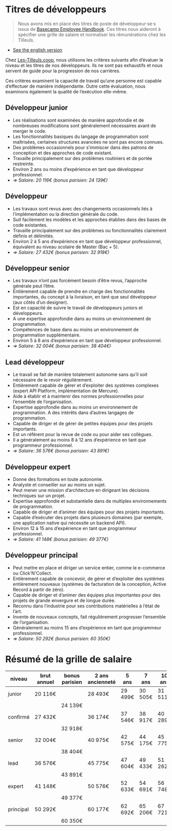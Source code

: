 # Titres de développeurs

> Nous avons mis en place des titres de poste de développeur‧se‧s issus de [Basecamp Employee Handbook](https://github.com/basecamp/handbook). Ces titres nous aideront à spécifier une grille de salaire et normaliser les rémunérations chez les Tilleuls.

- [See the english version](en/README.md)

Chez [Les-Tilleuls.coop](https://les-tilleuls.coop), nous utilisons les critères suivants afin d’évaluer le niveau et les titres de nos développeurs. Ils ne sont pas exhaustifs et nous servent de guide pour la progression de nos carrières.

Ces critères examinent la capacité de travail qu’une personne est capable d’effectuer de manière indépendante. Outre cette évaluation, nous examinons également la qualité de l’exécution elle-même.

## Développeur junior

- Les réalisations sont examinées de manière approfondie et de nombreuses modifications sont généralement nécessaires avant de merger le code.
- Les fonctionnalités basiques du langage de programmation sont maîtrisées, certaines structures avancées ne sont pas encore connues.
- Des problèmes occasionnels pour s’immiscer dans des patrons de conception et des approches de code existant.
- Travaille principalement sur des problèmes routiniers et de portée restreinte.
- Environ 2 ans ou moins d’expérience en tant que développeur professionnel.
- _=> Salaire: 20 116€ (bonus parisien: 24 139€)_

## Développeur

- Les travaux sont revus avec des changements occasionnels liés à l’implémentation ou la direction générale du code.
- Suit facilement les modèles et les approches établies dans des bases de code existantes.
- Travaille principalement sur des problèmes ou fonctionnalités clairement définis et délimités.
- Environ 2 à 5 ans d’expérience en tant que développeur professionnel, équivalent au niveau scolaire de Master (Bac + 5).
- _=> Salaire: 27 432€ (bonus parisien: 32 918€)_

## Développeur senior

- Les travaux n’ont pas forcément besoin d’être revus, l’approche générale peut l’être.
- Entièrement capable de prendre en charge des fonctionnalités importantes, du concept à la livraison, en tant que seul développeur (aux côtés d’un designer).
- Est en capacité de suivre le travail de développeurs juniors et développeurs.
- A une expertise approfondie dans au moins un environnement de programmation.
- Compétences de base dans au moins un environnement de programmation supplémentaire.
- Environ 5 à 8 ans d’expérience en tant que développeur professionnel.
- _=> Salaire: 32 004€ (bonus parisien: 38 404€)_

## Lead développeur

- Le travail se fait de manière totalement autonome sans qu’il soit nécessaire de le revoir régulièrement.
- Entièrement capable de gérer et d’exploiter des systèmes complexes (expert API Platform, implémentation de Mercure).
- Aide à établir et à maintenir des normes professionnelles pour l’ensemble de l’organisation.
- Expertise approfondie dans au moins un environnement de programmation. A des intérêts dans d’autres langages de programmation.
- Capable de diriger et de gérer de petites équipes pour des projets importants.
- Est un référent pour la revue de code ou pour aider ses collègues.
- Il a généralement au moins 8 à 12 ans d’expérience en tant que programmeur professionnel.
- _=> Salaire: 36 576€ (bonus parisien: 43 891€)_

## Développeur expert

- Donne des formations en toute autonomie.
- Analyste et conseiller sur au moins un sujet.
- Peut mener une mission d’architecture en dirigeant les décisions techniques sur un projet.
- Expertise approfondie et substantielle dans de multiples environnements de programmation.
- Capable de diriger et d’animer des équipes pour des projets importants.
- Capable d’exécuter des projets dans plusieurs domaines (par exemple, une application native qui nécessite un backend API).
- Environ 12 à 15 ans d’expérience en tant que programmeur professionnel.
- _=> Salaire: 41 148€ (bonus parisien: 49 377€)_

## Développeur principal

- Peut mettre en place et diriger un service entier, comme le e-commerce ou Click'N'Collect.
- Entièrement capable de concevoir, de gérer et d’exploiter des systèmes entièrement nouveaux (systèmes de facturation de la conception, Active Record à partir de zéro).
- Capable de diriger et d’animer des équipes plus importantes pour des projets de grande envergure et de longue durée.
- Reconnu dans l’industrie pour ses contributions matérielles à l’état de l’art.
- Invente de nouveaux concepts, fait régulièrement progresser l’ensemble de l’organisation.
- Généralement au moins 15 ans d’expérience en tant que programmeur professionnel.
- _=> Salaire: 50 292€ (bonus parisien: 60 350€)_

# Résumé de la grille de salaire

| niveau    | brut annuel | bonus parisien | 2 ans ancienneté | 5 ans   | 7 ans   | 10 ans  | 15 ans  |
| --------- | ----------- | -------------- | ---------------- | ------- | ------- | ------- | ------- |
| junior    | 20 116€     |                | 28 493€          | 29 499€ | 30 505€ | 31 511€ | 32 517€ |
|           |             | 24 139€        |                  |         |         |         |         |
| confirmé  | 27 432€     |                | 36 174€          | 37 546€ | 38 917€ | 40 289€ | 41 661€ |
|           |             | 32 918€        |                  |         |         |         |         |
| senior    | 32 004€     |                | 40 975€          | 42 575€ | 44 175€ | 45 775€ | 47 376€ |
|           |             | 38 404€        |                  |         |         |         |         |
| lead      | 36 576€     |                | 45 775€          | 47 604€ | 49 433€ | 51 262€ | 53 091€ |
|           |             | 43 891€        |                  |         |         |         |         |
| expert    | 41 148€     |                | 50 576€          | 52 633€ | 54 691€ | 56 748€ | 58 806€ |
|           |             | 49 377€        |                  |         |         |         |         |
| principal | 50 292€     |                | 60 177€          | 62 692€ | 65 206€ | 67 721€ | 70 236€ |
|           |             | 60 350€        |                  |         |         |         |         |
